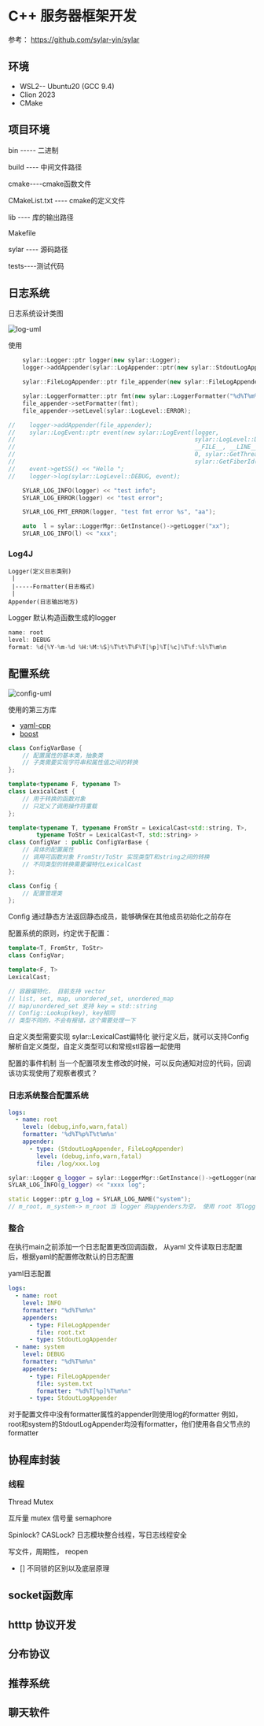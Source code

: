 # C++ 服务器框架开发

参考： https://github.com/sylar-yin/sylar

## 环境

- WSL2-- Ubuntu20 (GCC 9.4)
- Clion 2023
- CMake



## 项目环境

bin ----- 二进制

build ---- 中间文件路径

cmake----cmake函数文件

CMakeList.txt ---- cmake的定义文件

lib  ---- 库的输出路径

Makefile

sylar ---- 源码路径

tests----测试代码




## 日志系统

日志系统设计类图

![log-uml](https://kinvy-images.oss-cn-beijing.aliyuncs.com/Images/diagram-6304072420879448753.png)

使用
```c++
    sylar::Logger::ptr logger(new sylar::Logger);
    logger->addAppender(sylar::LogAppender::ptr(new sylar::StdoutLogAppender));

    sylar::FileLogAppender::ptr file_appender(new sylar::FileLogAppender("./log.txt"));

    sylar::LoggerFormatter::ptr fmt(new sylar::LoggerFormatter("%d%T%m%n"));
    file_appender->setFormatter(fmt);
    file_appender->setLevel(sylar::LogLevel::ERROR);

//    logger->addAppender(file_appender);
//    sylar::LogEvent::ptr event(new sylar::LogEvent(logger,
//                                                   sylar::LogLevel::DEBUG,
//                                                   __FILE__, __LINE__,
//                                                   0, sylar::GetThreadId(),
//                                                   sylar::GetFiberId(), time(0)));
//    event->getSS() << "Hello ";
//    logger->log(sylar::LogLevel::DEBUG, event);

    SYLAR_LOG_INFO(logger) << "test info";
    SYLAR_LOG_ERROR(logger) << "test error";

    SYLAR_LOG_FMT_ERROR(logger, "test fmt error %s", "aa");

    auto  l = sylar::LoggerMgr::GetInstance()->getLogger("xx");
    SYLAR_LOG_INFO(l) << "xxx";
```

### Log4J

```
Logger(定义日志类别)
 |
 |-----Formatter(日志格式)
 |
Appender(日志输出地方)

```
Logger 默认构造函数生成的logger
```c++
name: root
level: DEBUG
format: %d{%Y-%m-%d %H:%M:%S}%T%t%T%F%T[%p]%T[%c]%T%f:%l%T%m%n
```



## 配置系统

![config-uml](https://kinvy-images.oss-cn-beijing.aliyuncs.com/Images/diagram-17344954375024489049.png)

使用的第三方库
- [yaml-cpp](https://github.com/jbeder/yaml-cpp)
- [boost](https://www.boost.org/)

```c++
class ConfigVarBase {
    // 配置属性的基本类，抽象类
    // 子类需要实现字符串和属性值之间的转换
};

template<typename F, typename T>
class LexicalCast { 
    // 用于转换的函数对象
    // 只定义了调用操作符重载
};

template<typename T, typename FromStr = LexicalCast<std::string, T>,
        typename ToStr = LexicalCast<T, std::string> >
class ConfigVar : public ConfigVarBase {
    // 具体的配置属性
    // 调用可函数对象 FromStr/ToStr 实现类型T和string之间的转换
    // 不同类型的转换需要偏特化LexicalCast
};

class Config { 
    // 配置管理类 
};

```

Config 通过静态方法返回静态成员，能够确保在其他成员初始化之前存在



配置系统的原则，约定优于配置：

```c++
template<T, FromStr, ToStr>
class ConfigVar;

template<F, T>
LexicalCast;

// 容器偏特化， 目前支持 vector
// list, set, map, unordered_set, unordered_map
// map/unordered_set 支持 key = std::string
// Config::Lookup(key), key相同
// 类型不同的，不会有报错，这个需要处理一下
```

自定义类型需要实现 sylar::LexicalCast偏特化
驶行定义后，就可以支持Config解析自定义类型，自定义类型可以和常规stl容器一起使用

配置的事件机制
当一个配置项发生修改的时候，可以反向通知对应的代码，回调
该功实现使用了观察者模式？

### 日志系统整合配置系统

```yaml
logs:
  - name: root
    level: (debug,info,warn,fatal)
    formatter: '%d%T%p%T%t%m%n'
    appender:
      - type: (StdoutLogAppender, FileLogAppender)
        level: (debug,info,warn,fatal)
        file: /log/xxx.log
```

```c++
sylar::Logger g_logger = sylar::LoggerMgr::GetInstance()->getLogger(name);
SYLAR_LOG_INFO(g_logger) << "xxxx log";
```

```c++
static Logger::ptr g_log = SYLAR_LOG_NAME("system");
// m_root, m_system-> m_root 当 logger 的appenders为空， 使用 root 写logger
```

### 整合
在执行main之前添加一个日志配置更改回调函数，
从yaml 文件读取日志配置后，根据yaml的配置修改默认的日志配置

yaml日志配置
```yaml
logs:
  - name: root
    level: INFO
    formatter: "%d%T%m%n"
    appenders:
      - type: FileLogAppender
        file: root.txt
      - type: StdoutLogAppender
  - name: system
    level: DEBUG
    formatter: "%d%T%m%n"
    appenders:
      - type: FileLogAppender
        file: system.txt
        formatter: "%d%T[%p]%T%m%n"
      - type: StdoutLogAppender

```
对于配置文件中没有formatter属性的appender则使用log的formatter
例如， root和system的StdoutLogAppender均没有formatter，他们使用各自父节点的formatter




## 协程库封装

### 线程
Thread  Mutex

互斥量 mutex
信号量 semaphore

Spinlock? CASLock?
日志模块整合线程，写日志线程安全

写文件，周期性， reopen
- [] 不同锁的区别以及底层原理


## socket函数库



## htttp 协议开发





## 分布协议





## 推荐系统





## 聊天软件





